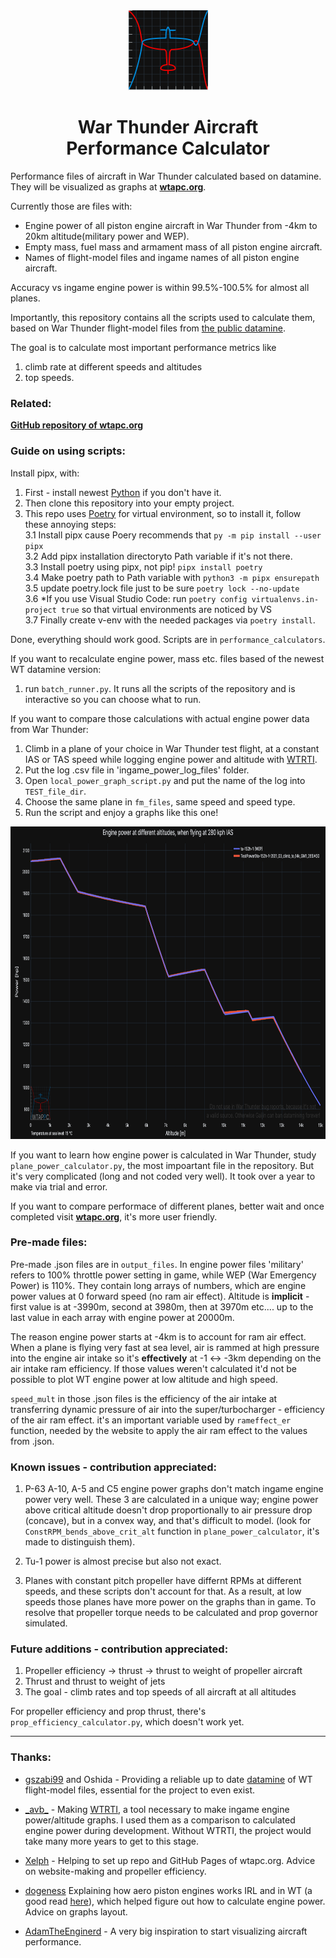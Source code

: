 <div align="center">
<img width="128px" height="128px" src="readme_assets/WTAPC_1280.png">
<h1>War Thunder Aircraft<br>Performance Calculator</h1>
</div>

Performance files of aircraft in War Thunder calculated based on datamine. They will be visualized as graphs at [**wtapc.org**][1]. <br>

Currently those are files with:

* Engine power of all piston engine aircraft in War Thunder from -4km to 20km altitude(military power and WEP).
* Empty mass, fuel mass and armament mass of all piston engine aircraft.
* Names of flight-model files and ingame names of all piston engine aircraft.

Accuracy vs ingame engine power is within 99.5%-100.5% for almost all planes.

Importantly, this repository contains all the scripts used to calculate them, based on War Thunder flight-model files from
[the public datamine][2]. 

The goal is to calculate most important performance metrics like 
1. climb rate at different speeds and altitudes
2. top speeds.

### Related:
[**GitHub repository of wtapc.org**][5]

### Guide on using scripts:
Install pipx, with:
1. First - install newest [Python][3] if you don't have it.<br>
2. Then clone this repository into your empty project.<br>
3. This repo uses [Poetry][11] for virtual environment, so to install it, follow these annoying steps:<br>
3.1 Install pipx cause Poery recommends that `py -m pip install --user pipx`<br>
3.2 Add pipx installation directoryto Path variable if it's not there.<br>
3.3 Install poetry using pipx, not pip! `pipx install poetry`<br>
3.4 Make poetry path to Path variable with `python3 -m pipx ensurepath`<br>
3.5 update poetry.lock file just to be sure `poetry lock --no-update`<br>
3.6 *If you use Visual Studio Code: run `poetry config virtualenvs.in-project true` so that virtual environments are noticed by VS<br>
3.7 Finally create v-env with the needed packages via `poetry install`.<br>

Done, everything should work good.
Scripts are in `performance_calculators`.<br>

If you want to recalculate engine power, mass etc. files based of the newest WT datamine version:
1. run `batch_runner.py`. It runs all the scripts of the repository and is interactive so you can choose what to run.

If you want to compare those calculations with actual engine power data from War Thunder:

1. Climb in a plane of your choice in War Thunder test flight, at a constant IAS or TAS speed while logging engine power and altitude with [WTRTI][5].<br>
2. Put the log .csv file in 'ingame_power_log_files' folder.<br>
3. Open `local_power_graph_script.py` and put the name of the log into `TEST_file_dir`.
4. Choose the same plane in `fm_files`, same speed and speed type.
5. Run the script and enjoy a graphs like this one!
<div align="center">
<img height="500px" src="readme_assets/calc_vs_test.png">
</div>

If you want to learn how engine power is calculated in War Thunder, study `plane_power_calculator.py`, the most impoartant file in the repository. But it's very complicated (long and not coded very well). It took over a year to make via trial and error.

If you want to compare performace of different planes, better wait and once completed visit [**wtapc.org**][1], it's more user friendly.

### Pre-made files:
Pre-made .json files are in `output_files`.
In engine power files 'military' refers to 100% throttle power setting in game, while WEP (War Emergency Power) is 110%.
They contain long arrays of numbers, which are engine power values at 0 forward speed (no ram air effect). Altitude is **implicit** - first value is at -3990m, second at 3980m, then at 3970m etc.... up to the last value in each array with engine power at 20000m.

The reason engine power starts at -4km is to account for ram air effect. When a plane is flying very fast at sea level, air is rammed at high pressure into the engine air intake so it's **effectively** at -1 <-> -3km depending on the air intake ram efficiency. If those values weren't calculated it'd not be possible to plot WT engine power at low altitude and high speed.

`speed_mult` in those .json files is the efficiency of the air intake at transferring dynamic pressure of air into the super/turbocharger - efficiency of the air ram effect. it's an important variable used by `rameffect_er` function, needed by the website to apply the air ram effect to the values from .json.


### Known issues - contribution appreciated:
1. P-63 A-10, A-5 and C5 engine power graphs don't match ingame engine power very well. These 3 are calculated in a unique way; engine power above critical altitude doesn't drop proportionally to air pressure drop (concave), but in a convex way, and that's difficult to model. (look for `ConstRPM_bends_above_crit_alt` function in `plane_power_calculator`, it's made to distinguish them). 

2. Tu-1 power is almost precise but also not exact. 

3. Planes with constant pitch propeller have differnt RPMs at different speeds, and these scripts don't account for that. As a result, at low speeds those planes have more power on the graphs than in game. To resolve that propeller torque needs to be calculated and prop governor simulated.

### Future additions - contribution appreciated:
<ol>
<li>Propeller efficiency -> thrust -> thrust to weight of propeller aircraft</li>
<li>Thrust and thrust to weight of jets</li>
<li>The goal - climb rates and top speeds of all aircraft at all altitudes</li>
</ol>

For propeller efficiency and prop thrust, there's `prop_efficiency_calculator.py`, which doesn't work yet.

---

### Thanks:

* [gszabi99][6] and Oshida - Providing a reliable up to date [datamine][2] of WT flight-model files, essential for the project to even exist. 

* [\_avb\_][7] - Making [WTRTI][4], a tool necessary to make ingame engine power/altitude graphs. I used them as a comparison to calculated engine power during development. Without WTRTI, the project would take many more years to get to this stage.

* [Xelph][12] - Helping to set up repo and GitHub Pages of wtapc.org. Advice on website-making and propeller efficiency.

* [dogeness][8] Explaining how aero piston engines works IRL and in WT (a good read [here][9]), which helped figure out how to calculate engine power. Advice on graphs layout.

* [AdamTheEnginerd][10] - A very big inspiration to start visualizing aircraft performance.


[1]: https://www.wtapc.org
[2]: https://github.com/gszabi99/War-Thunder-Datamine
[3]: https://www.python.org/downloads/
[4]: https://mesofthorny.github.io/WTRTI/
[5]: https://github.com/Alpakinator/wt-aircraft-performance-calculator.org
[6]: https://github.com/gszabi99
[7]: https://github.com/MeSoftHorny
[8]: https://www.youtube.com/@dogeness/videos
[9]: https://docs.google.com/document/d/1fp7rpu-Bqh7uFjMg7sCQlMZgf6pIoJ_qfRzihc6iIB4/edit
[10]: https://www.youtube.com/@AdamTheEnginerd
[11]: https://python-poetry.org/docs/
[12]: https://github.com/HypheX
